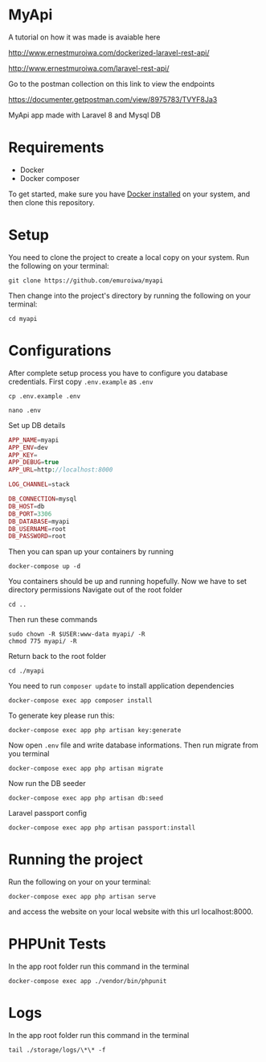 # MyApi

A tutorial on how it was made is avaiable here

http://www.ernestmuroiwa.com/dockerized-laravel-rest-api/

http://www.ernestmuroiwa.com/laravel-rest-api/

Go to the postman collection on this link to view the endpoints

https://documenter.getpostman.com/view/8975783/TVYF8Ja3

MyApi app made with Laravel 8 and Mysql DB

# Requirements

-   Docker
-   Docker composer

To get started, make sure you have [Docker installed](https://docs.docker.com/docker-for-linux/install/) on your system, and then clone this repository.

# Setup

You need to clone the project to create a local copy on your system.
Run the following on your terminal:

```
git clone https://github.com/emuroiwa/myapi
```

Then change into the project's directory by running the following on your terminal:

```
cd myapi

```

# Configurations

After complete setup process you have to configure you database credentials. First copy `.env.example` as `.env`

```shell
cp .env.example .env
```

```shell
nano .env
```

Set up DB details

```php
APP_NAME=myapi
APP_ENV=dev
APP_KEY=
APP_DEBUG=true
APP_URL=http://localhost:8000

LOG_CHANNEL=stack

DB_CONNECTION=mysql
DB_HOST=db
DB_PORT=3306
DB_DATABASE=myapi
DB_USERNAME=root
DB_PASSWORD=root
```

Then you can span up your containers by running

```shell
docker-compose up -d
```

You containers should be up and running hopefully. Now we have to set directory permissions
Navigate out of the root folder

```shell
cd ..
```

Then run these commands

```shell
sudo chown -R $USER:www-data myapi/ -R
chmod 775 myapi/ -R
```

Return back to the root folder

```shell
cd ./myapi
```

You need to run `composer update` to install application dependencies

```shell
docker-compose exec app composer install
```

To generate key please run this:

```
docker-compose exec app php artisan key:generate
```

Now open `.env` file and write database informations. Then run migrate from you terminal

```shell
docker-compose exec app php artisan migrate
```

Now run the DB seeder

```shell
docker-compose exec app php artisan db:seed
```

Laravel passport config

```shell
docker-compose exec app php artisan passport:install
```

# Running the project

Run the following on your on your terminal:

```
docker-compose exec app php artisan serve
```

and access the website on your local website with this url localhost:8000.

# PHPUnit Tests

In the app root folder run this command in the terminal

```shell
docker-compose exec app ./vendor/bin/phpunit
```

# Logs

In the app root folder run this command in the terminal

```shell
tail ./storage/logs/\*\* -f
```

